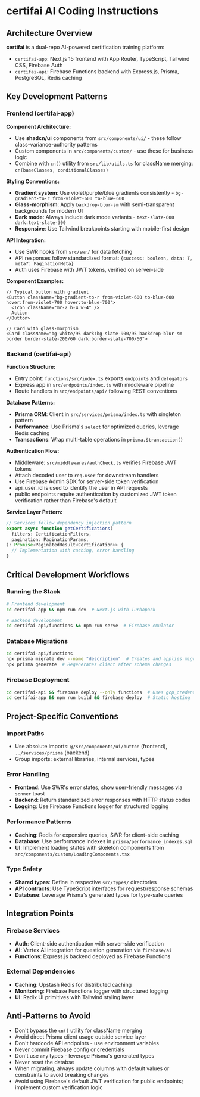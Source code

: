 # certifai AI Coding Instructions

## Architecture Overview

**certifai** is a dual-repo AI-powered certification training platform:

- `certifai-app`: Next.js 15 frontend with App Router, TypeScript, Tailwind CSS, Firebase Auth
- `certifai-api`: Firebase Functions backend with Express.js, Prisma, PostgreSQL, Redis caching

## Key Development Patterns

### Frontend (certifai-app)

**Component Architecture:**

- Use **shadcn/ui** components from `src/components/ui/` - these follow class-variance-authority patterns
- Custom components in `src/components/custom/` - use these for business logic
- Combine with `cn()` utility from `src/lib/utils.ts` for className merging: `cn(baseClasses, conditionalClasses)`

**Styling Conventions:**

- **Gradient system**: Use violet/purple/blue gradients consistently - `bg-gradient-to-r from-violet-600 to-blue-600`
- **Glass-morphism**: Apply `backdrop-blur-sm` with semi-transparent backgrounds for modern UI
- **Dark mode**: Always include dark mode variants - `text-slate-600 dark:text-slate-300`
- **Responsive**: Use Tailwind breakpoints starting with mobile-first design

**API Integration:**

- Use SWR hooks from `src/swr/` for data fetching
- API responses follow standardized format: `{success: boolean, data: T, meta?: PaginationMeta}`
- Auth uses Firebase with JWT tokens, verified on server-side

**Component Examples:**

```tsx
// Typical button with gradient
<Button className="bg-gradient-to-r from-violet-600 to-blue-600 hover:from-violet-700 hover:to-blue-700">
  <Icon className="mr-2 h-4 w-4" />
  Action
</Button>

// Card with glass-morphism
<Card className="bg-white/95 dark:bg-slate-900/95 backdrop-blur-sm border border-slate-200/60 dark:border-slate-700/60">
```

### Backend (certifai-api)

**Function Structure:**

- Entry point: `functions/src/index.ts` exports `endpoints` and `delegators`
- Express app in `src/endpoints/index.ts` with middleware pipeline
- Route handlers in `src/endpoints/api/` following REST conventions

**Database Patterns:**

- **Prisma ORM**: Client in `src/services/prisma/index.ts` with singleton pattern
- **Performance**: Use Prisma's `select` for optimized queries, leverage Redis caching
- **Transactions**: Wrap multi-table operations in `prisma.$transaction()`

**Authentication Flow:**

- Middleware: `src/middlewares/authCheck.ts` verifies Firebase JWT tokens
- Attach decoded user to `req.user` for downstream handlers
- Use Firebase Admin SDK for server-side token verification
- api_user_id is used to identify the user in API requests
- public endpoints require authentication by customized JWT token verification rather than Firebase's default

**Service Layer Pattern:**

```typescript
// Services follow dependency injection pattern
export async function getCertifications(
  filters: CertificationFilters,
  pagination: PaginationParams,
): Promise<PaginatedResult<Certification>> {
  // Implementation with caching, error handling
}
```

## Critical Development Workflows

### Running the Stack

```bash
# Frontend development
cd certifai-app && npm run dev  # Next.js with Turbopack

# Backend development
cd certifai-api/functions && npm run serve  # Firebase emulator
```

### Database Migrations

```bash
cd certifai-api/functions
npx prisma migrate dev --name "description"  # Creates and applies migration
npx prisma generate  # Regenerates client after schema changes
```

### Firebase Deployment

```bash
cd certifai-api && firebase deploy --only functions  # Uses gcp_credentials.json
cd certifai-app && npm run build && firebase deploy  # Static hosting
```

## Project-Specific Conventions

### Import Paths

- Use absolute imports: `@/src/components/ui/button` (frontend), `../services/prisma` (backend)
- Group imports: external libraries, internal services, types

### Error Handling

- **Frontend**: Use SWR's error states, show user-friendly messages via `sonner` toast
- **Backend**: Return standardized error responses with HTTP status codes
- **Logging**: Use Firebase Functions logger for structured logging

### Performance Patterns

- **Caching**: Redis for expensive queries, SWR for client-side caching
- **Database**: Use performance indexes in `prisma/performance_indexes.sql`
- **UI**: Implement loading states with skeleton components from `src/components/custom/LoadingComponents.tsx`

### Type Safety

- **Shared types**: Define in respective `src/types/` directories
- **API contracts**: Use TypeScript interfaces for request/response schemas
- **Database**: Leverage Prisma's generated types for type-safe queries

## Integration Points

### Firebase Services

- **Auth**: Client-side authentication with server-side verification
- **AI**: Vertex AI integration for question generation via `firebase/ai`
- **Functions**: Express.js backend deployed as Firebase Functions

### External Dependencies

- **Caching**: Upstash Redis for distributed caching
- **Monitoring**: Firebase Functions logger with structured logging
- **UI**: Radix UI primitives with Tailwind styling layer

## Anti-Patterns to Avoid

- Don't bypass the `cn()` utility for className merging
- Avoid direct Prisma client usage outside service layer
- Don't hardcode API endpoints - use environment variables
- Never commit Firebase config or credentials
- Don't use `any` types - leverage Prisma's generated types
- Never reset the databse
- When migrating, always update columns with default values or constraints to avoid breaking changes
- Avoid using Firebase's default JWT verification for public endpoints; implement custom verification logic

